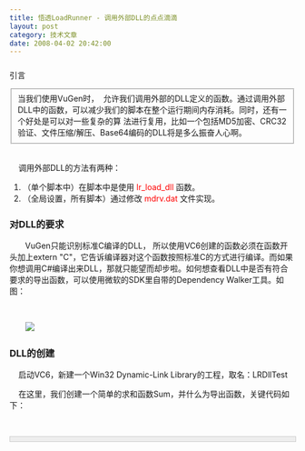 ```yaml
---
title: 悟透LoadRunner - 调用外部DLL的点点滴滴
layout: post
category: 技术文章
date: 2008-04-02 20:42:00
---
```


### 
引言

<fieldset>当我们使用VuGen时，&nbsp;
允许我们调用外部的DLL定义的函数。通过调用外部DLL中的函数，可以减少我们的脚本在整个运行期间内存消耗。同时，还有一个好处是可以对一些复杂的算
法进行复用，比如一个包括MD5加密、CRC32验证、文件压缩/解压、Base64编码的DLL将是多么振奋人心啊。</fieldset>&nbsp;&nbsp;&nbsp; 

&nbsp;&nbsp;&nbsp; 调用外部DLL的方法有两种：

1.  （单个脚本中）在脚本中是使用 <span style="color: red;">lr_load_dll</span> 函数。
2.  （全局设置，所有脚本）通过修改<span style="color: red;"> mdrv.dat </span>文件实现。

### 对DLL的要求

&nbsp;&nbsp;&nbsp; &nbsp;&nbsp; VuGen只能识别标准C编译的DLL， 所以使用VC6创建的函数必须在函数开头加上extern "C"，它告诉编译器对这个函数按照标准C的方式进行编译。而如果你想调用C#编译出来DLL，那就只能望而却步啦。如何想查看DLL中是否有符合要求的导出函数，可以使用微软的SDK里自带的Dependency Walker工具。如图：

&nbsp;&nbsp;&nbsp; 

&nbsp; &nbsp;&nbsp;&nbsp;&nbsp;  ![](http://www.cnblogs.com/images/cnblogs_com/zcr1985/DependencyWalker.jpg)

### DLL的创建

&nbsp;&nbsp;&nbsp; 启动VC6，新建一个Win32 Dynamic-Link Library的工程，取名：LRDllTest

&nbsp;&nbsp;&nbsp; 在这里，我们创建一个简单的求和函数Sum，并什么为导出函数，关键代码如下：

&nbsp;&nbsp;&nbsp; 

<div style="border: 1px solid #cccccc; padding: 4px 5px 4px 4px; background-color: #eeeeee; font-size: 13px; width: 98%;"><!--

Code highlighting produced by Actipro CodeHighlighter (freeware)

http://www.CodeHighlighter.com/

--><span style="color: #0000ff;">&nbsp;&nbsp;&nbsp; #define</span><span style="color: #000000;">&nbsp;LRDLLTEST_API&nbsp;__declspec(dllexport)</span><span style="color: #000000;">

</span><span style="color: #0000ff;">&nbsp;&nbsp;&nbsp; extern</span><span style="color: #000000;">&nbsp;</span><span style="color: #800000;">"</span><span style="color: #800000;">C</span><span style="color: #800000;">"</span><span style="color: #000000;">&nbsp;LRDLLTEST_API&nbsp;</span><span style="color: #0000ff;">int</span><span style="color: #000000;">&nbsp;Sum(</span><span style="color: #0000ff;">int</span><span style="color: #000000;">&nbsp;a&nbsp;,&nbsp;</span><span style="color: #0000ff;">int</span><span style="color: #000000;">&nbsp;b);

</span><span style="color: #008000;">&nbsp;&nbsp;&nbsp; //</span><span style="color: #008000;">a&nbsp;+&nbsp;b</span><span style="color: #008000;">

</span><span style="color: #000000;">&nbsp;&nbsp;&nbsp; LRDLLTEST_API&nbsp;</span><span style="color: #0000ff;">int</span><span style="color: #000000;">&nbsp;Sum(</span><span style="color: #0000ff;">int</span><span style="color: #000000;">&nbsp;a&nbsp;,&nbsp;</span><span style="color: #0000ff;">int</span><span style="color: #000000;">&nbsp;b)

&nbsp;&nbsp;&nbsp; {

&nbsp;&nbsp;&nbsp; &nbsp;&nbsp;&nbsp; </span><span style="color: #0000ff;">return</span><span style="color: #000000;">&nbsp;a&nbsp;</span><span style="color: #000000;">+</span><span style="color: #000000;">&nbsp;b;

&nbsp;&nbsp;&nbsp; }</span></div>

&nbsp;&nbsp;&nbsp; 编译，生成DLL：LRDllTest.dll

### lr_load_dll方法

&nbsp;&nbsp;&nbsp; 有了符合要求的DLL，调用lr_load_dll函数显得非常的简单。lr_load_dll的函数原型是：

&nbsp;&nbsp;&nbsp; **lr_load_dll(<span style="font-style: italic;">library_name</span>);****

**&nbsp;&nbsp;&nbsp; 所以，只需要调用该函数，传入需要引用的DLL路径，如果DLL放在脚本目录里，可直接写相对路径。这里，我推荐把该函数放在vuser_init这个Action里，一方面是由于vuser_init只会执行一次，如果我们放在中间的那个默认的Action中的话，DLL可能会被装载多次，这是没有必要的。另一方面，装载DLL也需要一定的性能开销，所以作为初始环境设置将它放在vuser_init中更加合理。

&nbsp;&nbsp;&nbsp; 调用lr_load_dll装载DLL后，就可以任意使用该DLL中的导出函数，而不需要再去做任何声明了。嗯，用起来的确很简单，VuGen中代码如下：

&nbsp;&nbsp;&nbsp; 

<div style="border: 1px solid #cccccc; padding: 4px 5px 4px 4px; background-color: #eeeeee; font-size: 13px; width: 98%;"><!--

Code highlighting produced by Actipro CodeHighlighter (freeware)

http://www.CodeHighlighter.com/

--><span style="color: #000000;">&nbsp;&nbsp;&nbsp; vuser_init()

&nbsp;&nbsp;&nbsp; {

&nbsp;&nbsp;&nbsp; &nbsp;&nbsp;&nbsp; lr_load_dll(</span><span style="color: #800000;">"</span><span style="color: #800000;">LRDllTest.dll</span><span style="color: #800000;">"</span><span style="color: #000000;">);

&nbsp;&nbsp;&nbsp; </span><span style="color: #0000ff;">&nbsp;&nbsp;&nbsp; return</span><span style="color: #000000;">&nbsp;</span><span style="color: #800080;">0</span><span style="color: #000000;">;

&nbsp;&nbsp;&nbsp; }

&nbsp;&nbsp;&nbsp; Action()

&nbsp;&nbsp;&nbsp; {

&nbsp;&nbsp;&nbsp; &nbsp;&nbsp;&nbsp; </span><span style="color: #0000ff;">int</span><span style="color: #000000;">&nbsp;a&nbsp;</span><span style="color: #000000;">=</span><span style="color: #000000;">&nbsp;Sum(</span><span style="color: #800080;">1</span><span style="color: #000000;">,</span><span style="color: #800080;">2</span><span style="color: #000000;">);

&nbsp;&nbsp;&nbsp; &nbsp;&nbsp;&nbsp; lr_output_message(</span><span style="color: #800000;">"</span><span style="color: #800000;">a&nbsp;=&nbsp;%d</span><span style="color: #800000;">"</span><span style="color: #000000;">,a);

&nbsp;&nbsp;&nbsp; &nbsp;&nbsp;&nbsp; </span><span style="color: #0000ff;">return</span><span style="color: #000000;">&nbsp;</span><span style="color: #800080;">0</span><span style="color: #000000;">;

&nbsp;&nbsp;&nbsp; }</span></div>

### Load Generators调用远程机器进行加压时调用lr_load_dll的方法

&nbsp;&nbsp;&nbsp; 有人会遇到这种情况，使用lr_load_dll加载DLL的脚本在本机是可以顺利执行的，但是在Controller中通过负载生成器(Load Generators)调用远程机器执行脚本时，脚本会无法顺利执行，错误信息：

&nbsp;&nbsp;&nbsp; Error: CCI security error:You are running under secure mode and the function ci_load_dll is not allowed in this mode.

&nbsp;&nbsp;&nbsp; 错误信息让人百思不得其解，不过能够猜到，肯定是远程机器无法调用加载的DLL所致。

&nbsp;&nbsp;&nbsp; 众里寻他千百度，暮然回首，解决办法其实是如此的简单：

&nbsp;&nbsp;&nbsp; 菜单&#8220;<span style="color: red;">File-Add file to script</span>&#8221;，把要引用的DLL加进来，一切搞定！
注意，Agent的Enable Firewall Agent选项不要勾上。

### mdrv.dat方法

&nbsp;&nbsp;&nbsp; 这个办法比较毒，通过修改mdrv.dat文件，无需调用lr_load_dll即可使用该DLL任何导出函数。具体实施方法如下：

1.  将LRDllTest.dll拷贝到LoadRunner安装路径的Bin目录下。
2.  修改mdrv.dat文件（安装路径的dat目录下），因为选择的是默认的Web协议，所以找到[lrun_api]节点，在后面加上一句:
&nbsp;&nbsp;&nbsp;&nbsp; &nbsp;&nbsp;&nbsp; _WINNT_DLLS=LRDllTest.dll_

&nbsp;&nbsp;&nbsp; OK，再试试不使用lr_load_dll函数，直接调用LRDllTest.dll中的Sum函数吧！

&nbsp;&nbsp;&nbsp; 了解详细的内容请参考LR的帮助:HP LoadRunner Virtual
User Generator User's Guide &gt; Appendixes &gt;Calling External Functions &gt; Loading a
DLL—Globally
